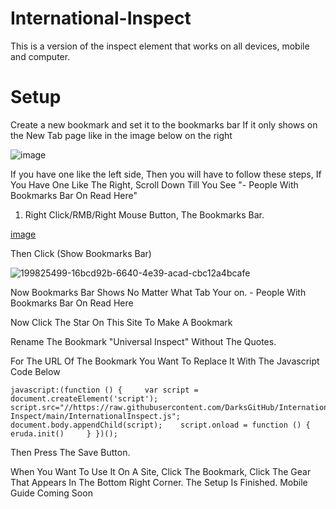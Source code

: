 # International-Inspect

This is a version of the inspect element
that works on all devices, mobile and computer.

# Setup

Create a new bookmark and set it to the bookmarks bar
If it only shows on the New Tab page like in the image below on the right

![image](https://user-images.githubusercontent.com/108237499/199824930-49d13d1e-f439-4c9c-bad4-edd6c1ce81bd.png)

If you have one like the left side,
Then you will have to follow these steps, If You Have One Like The Right, Scroll Down Till You See "- People With Bookmarks Bar On Read Here"
1. Right Click/RMB/Right Mouse Button, The Bookmarks Bar.

[image](https://user-images.githubusercontent.com/108237499/199825499-16bcd92b-6640-4e39-acad-cbc12a4bcafe.png)

Then Click (Show Bookmarks Bar)

![199825499-16bcd92b-6640-4e39-acad-cbc12a4bcafe](https://user-images.githubusercontent.com/108237499/199825831-2a0a2169-a470-4209-9f87-550dbd763004.png)

Now Bookmarks Bar Shows No Matter What Tab Your on. - People With Bookmarks Bar On Read Here

Now Click The Star On This Site To Make A Bookmark

Rename The Bookmark "Universal Inspect" Without The Quotes.

For The URL Of The Bookmark You Want To Replace It With The Javascript Code Below

```
javascript:(function () {     var script =  document.createElement('script');    script.src="//https://raw.githubusercontent.com/DarksGitHub/International-Inspect/main/InternationalInspect.js";     document.body.appendChild(script);    script.onload = function () {         eruda.init()     } })();
```

Then Press The Save Button.

When You Want To Use It On A Site, Click The Bookmark, Click The Gear That Appears In The Bottom Right Corner. The Setup Is Finished. Mobile Guide Coming Soon
